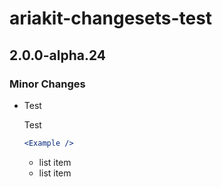 # ariakit-changesets-test

## 2.0.0-alpha.24

### Minor Changes

- Test

  Test

  ```jsx
  <Example />
  ```

  - list item
  - list item
